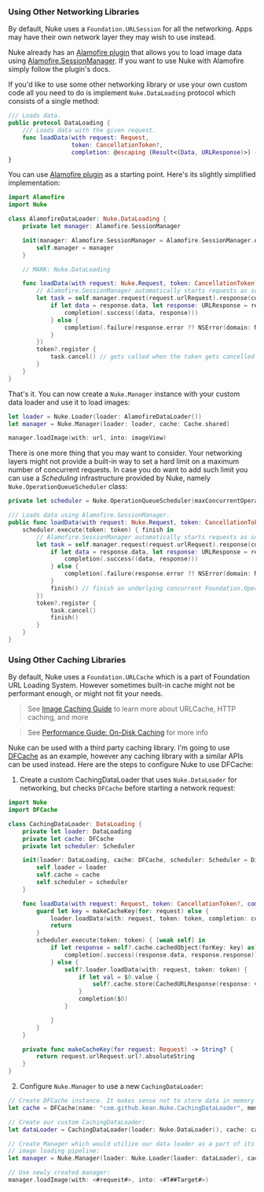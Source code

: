 ### Using Other Networking Libraries

By default, Nuke uses a `Foundation.URLSession` for all the networking. Apps may have their own network layer they may wish to use instead.

Nuke already has an [Alamofire plugin](https://github.com/kean/Nuke-Alamofire-Plugin) that allows you to load image data using [Alamofire.SessionManager](https://github.com/Alamofire/Alamofire).  If you want to use Nuke with Alamofire simply follow the plugin's docs.

If you'd like to use some other networking library or use your own custom code all you need to do is implement `Nuke.DataLoading` protocol which consists of a single method:

```swift
/// Loads data.
public protocol DataLoading {
    /// Loads data with the given request.
    func loadData(with request: Request,
                  token: CancellationToken?,
                  completion: @escaping (Result<(Data, URLResponse)>) -> Void)
}
```

You can use [Alamofire plugin](https://github.com/kean/Nuke-Alamofire-Plugin) as a starting point. Here's its slightly simplified implementation:

```swift
import Alamofire
import Nuke

class AlamofireDataLoader: Nuke.DataLoading {
    private let manager: Alamofire.SessionManager

    init(manager: Alamofire.SessionManager = Alamofire.SessionManager.default) {
        self.manager = manager
    }

    // MARK: Nuke.DataLoading

    func loadData(with request: Nuke.Request, token: CancellationToken?, completion: @escaping (Nuke.Result<(Data, URLResponse)>) -> Void) {
        // Alamofire.SessionManager automatically starts requests as soon as they are created (see `startRequestsImmediately`)
        let task = self.manager.request(request.urlRequest).response(completionHandler: { (response) in
            if let data = response.data, let response: URLResponse = response.response {
                completion(.success((data, response)))
            } else {
                completion(.failure(response.error ?? NSError(domain: NSURLErrorDomain, code: NSURLErrorUnknown, userInfo: nil)))
            }
        })
        token?.register {
            task.cancel() // gets called when the token gets cancelled
        }
    }
}
```

That's it. You can now create a `Nuke.Manager` instance with your custom data loader and use it to load images:

```swift
let loader = Nuke.Loader(loader: AlamofireDataLoader())
let manager = Nuke.Manager(loader: loader, cache: Cache.shared)

manager.loadImage(with: url, into: imageView)
```

There is one more thing that you may want to consider. Your networking layers might not provide a built-in way to set a hard limit on a maximum number of concurrent requests. In case you do want to add such limit you can use a *Scheduling* infrastructure provided by Nuke, namely `Nuke.OperationQueueScheduler` class:

```swift
private let scheduler = Nuke.OperationQueueScheduler(maxConcurrentOperationCount: 6)

/// Loads data using Alamofire.SessionManager.
public func loadData(with request: Nuke.Request, token: CancellationToken?, completion: @escaping (Nuke.Result<(Data, URLResponse)>) -> Void) {
    scheduler.execute(token: token) { finish in
        // Alamofire.SessionManager automatically starts requests as soon as they are created (see `startRequestsImmediately`)
        let task = self.manager.request(request.urlRequest).response(completionHandler: { (response) in
            if let data = response.data, let response: URLResponse = response.response {
                completion(.success((data, response)))
            } else {
                completion(.failure(response.error ?? NSError(domain: NSURLErrorDomain, code: NSURLErrorUnknown, userInfo: nil)))
            }
            finish() // finish an underlying concurrent Foundation.Operation
        })
        token?.register {
            task.cancel()
            finish()
        }
    }
}
```

### Using Other Caching Libraries

By default, Nuke uses a `Foundation.URLCache` which is a part of Foundation URL Loading System. However sometimes built-in cache might not be performant enough, or might not fit your needs.

> See [Image Caching Guide](https://kean.github.io/blog/image-caching) to learn more about URLCache, HTTP caching, and more

> See [Performance Guide: On-Disk Caching](https://github.com/kean/Nuke/blob/master/Documentation/Guides/Performance%20Guide.md#on-disk-caching) for more info

Nuke can be used with a third party caching library. I'm going to use [DFCache](https://github.com/kean/DFCache) as an example, however any caching library with a similar APIs can be used instead. Here are the steps to configure Nuke to use DFCache:

1) Create a custom CachingDataLoader that uses `Nuke.DataLoader` for networking, but checks `DFCache` before starting a network request:

```swift
import Nuke
import DFCache

class CachingDataLoader: DataLoading {
    private let loader: DataLoading
    private let cache: DFCache
    private let scheduler: Scheduler

    init(loader: DataLoading, cache: DFCache, scheduler: Scheduler = DispatchQueueScheduler(queue: DispatchQueue(label: "com.github.kean.Nuke.CachingDataLoader"))) {
        self.loader = loader
        self.cache = cache
        self.scheduler = scheduler
    }

    func loadData(with request: Request, token: CancellationToken?, completion: @escaping (Result<(Data, URLResponse)>) -> Void) {
        guard let key = makeCacheKey(for: request) else {
            loader.loadData(with: request, token: token, completion: completion)
            return
        }
        scheduler.execute(token: token) { [weak self] in
            if let response = self?.cache.cachedObject(forKey: key) as? CachedURLResponse {
                completion(.success((response.data, response.response)))
            } else {
                self?.loader.loadData(with: request, token: token) {
                    if let val = $0.value {
                        self?.cache.store(CachedURLResponse(response: val.1, data: val.0), forKey: key)
                    }
                    completion($0)
                }

            }
        }
    }

    private func makeCacheKey(for request: Request) -> String? {
        return request.urlRequest.url?.absoluteString
    }
}
```

2) Configure `Nuke.Manager` to use a new `CachingDataLoader`:

```swift
// Create DFCache instance. It makes sense not to store data in memory cache:
let cache = DFCache(name: "com.github.kean.Nuke.CachingDataLoader", memoryCache: nil)

// Create our custom CachingDataLoader:
let dataLoader = CachingDataLoader(loader: Nuke.DataLoader(), cache: cache)

// Create Manager which would utilize our data loader as a part of its
// image loading pipeline:
let manager = Nuke.Manager(loader: Nuke.Loader(loader: dataLoader), cache: Nuke.Cache.shared)

// Use newly created manager:
manager.loadImage(with: <#request#>, into: <#T##Target#>)
```
